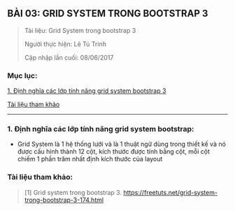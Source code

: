 ## BÀI 03: GRID SYSTEM TRONG BOOTSTRAP 3

> Tài liệu: Grid System trong bootstrap 3
>
> Người thực hiện: Lê Tú Trinh
>
> Cập nhập lần cuối: 08/06/2017

### Mục lục:

[1. Định nghĩa các lớp tính năng grid system bootstrap 3](#1)

[Tài liệu tham khảo](#2)

***

<a name="1"></a>
### 1. Định nghĩa các lớp tính năng grid system bootstrap:

- Grid System là 1 hệ thống lưới và là 1 thuật ngữ dùng trong thiết kế và nó được cấu hình thành 12 cột, kích thước được tính bằng cột, mỗi cột chiếm 1 phần trăm nhất định kích thước của layout

<a name="2"></a>
### Tài liệu tham khảo:

> [1] Grid system trong bootstrap 3. https://freetuts.net/grid-system-trong-bootstrap-3-174.html